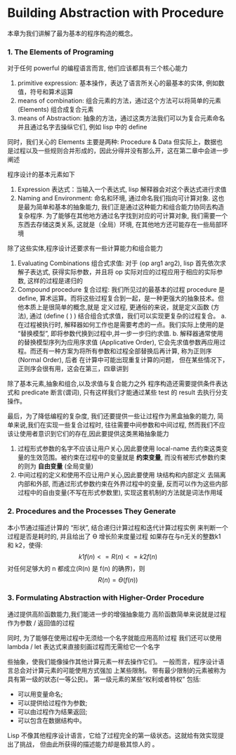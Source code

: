 # Building Abstraction with Procedure

本章为我们讲解了最为基本的程序构造的概念。

### 1. The Elements of Programing
对于任何 powerful 的编程语言而言, 他们应该都具有三个核心能力
1. primitive expression: 基本操作，表达了语言所关心的最基本的实体, 例如数值，符号和算术运算
2. means of combination: 组合元素的方法，通过这个方法可以将简单的元素 (Elements) 组合成复合元素
3. means of Abstraction: 抽象的方法，通过这类方法我们可以为复合元素命名并且通过名字去操纵它们, 例如 lisp 中的 define

同时，我们关心的 Elements 主要是两种: Procedure & Data
但实际上，数据也是过程以及一些规则合并形成的，因此分得并没有那么开，这在第二章中会进一步阐述

程序设计的基本元素如下
1. Expression 表达式：当输入一个表达式, lisp 解释器会对这个表达式进行求值
2. Naming and Environment: 命名和环境, 通过命名我们指向可计算对象. 这也是最为简单和基本的抽象能力, 我们正是通过这种能力和组合能力协同去构造复杂程序. 
   为了能够在其他地方通过名字找到对应的可计算对象, 我们需要一个东西去存储这类关系, 这就是（全局）环境, 在其他地方还可能存在一些局部环境

除了这些实体,程序设计还要求有一些计算能力和组合能力
1. Evaluating Combinations 组合式求值: 对于 (op arg1 arg2), lisp 首先依次求解子表达式, 获得实际参数，并且将 op 实际对应的过程应用于相应的实际参数, 这样的过程是递归的
2. Compound procedure 复合过程: 我们所见过的最基本的过程 procedure 是 define, 算术运算。而将这些过程复合到一起，是一种更强大的抽象技术。但他本质上是很简单的概念,就是
   定义过程, 更通俗的来说，就是定义函数 (方法), 通过 (define (<name> <formal params>) <body>) 结合组合式求值，我们可以实现更复杂的过程复合。
   a. 在过程被执行时, 解释器如何工作也是需要考虑的一点。我们实际上使用的是 “替换模型”, 即将参数代换到过程中,并一步一步归约求值.
   b. 解释器通常使用的替换模型序列为应用序求值 (Applicative Order), 它会先求值参数再应用过程。而还有一种方案为将所有参数和过程全部替换后再计算, 称为正则序 (Normal Order), 后者
   在计算中可能出现重复计算的问题， 但在某些情况下，正则序会很有用，这会在第三，四章讲到

除了基本元素,抽象和组合,以及求值与复合能力之外
程序构造还需要提供条件表达式和 predicate 断言(谓词), 只有这样我们才能通过某些 test 的 result 去执行分支操作。

最后，为了降低编程的复杂度, 我们还要提供一些让过程作为黑盒抽象的能力,
简单来说,我们在实现一些复合过程时, 往往需要中间参数和中间过程, 然而我们不应该让使用者意识到它们的存在,因此要提供这类黑箱抽象能力
1. 过程形式参数的名字不应该让用户关心,因此要使用 local-name 去约束这类变量的生效范围。被约束在过程中的变量就是 **约束变量**, 而没有被形式参数约束的则为 **自由变量** (全局变量)
2. 中间过程的定义和使用不应让用户关心,因此要使用 块结构和内部定义 去隔离内部和外部, 而通过形式参数约束在外界过程中的变量, 
   反而可以作为这些内部过程中的自由变量(不写在形式参数里), 实现这套机制的方法就是词法作用域


### 2. Procedures and the Processes They Generate
本小节通过描述计算的 “形状”,  结合递归计算过程和迭代计算过程实例
来判断一个过程是否是耗时的, 并且给出了 ϴ 增长阶来度量过程
如果存在与n无关的整数k1 和 k2，使得:
$$
k1f(n) <= R(n) <= k2f(n) 
$$
对任何足够大的 n 都成立(R(n) 是 f(n) 的确界)，则 
$$
R(n)=ϴ(f(n))
$$


### 3. Formulating Abstraction with Higher-Order Procedure
通过提供高阶函数能力,我们能进一步的增强抽象能力
高阶函数简单来说就是过程作为参数 / 返回值的过程

同时, 为了能够在使用过程中无须给一个名字就能应用高阶过程
我们还可以使用 lambda / let 表达式来直接刻画过程而无需给它一个名字

些抽象，使我们能像操作其他计算元素一样去操作它们。 一般而言，程序设计语言总会对计算元素的可能使用方式强加 上某些限制。
带有最少限制的元素被称为具有第一级的狀态(一等公民)。
第一级元素的某些“权利或者特权” 包括:

- 可以用变量命名;
- 可以提供给过程作为参数;
- 可以由过程作为结果返回;
- 可以包含在数据结构中。

Lisp 不像其他程序设计语言，它给了过程完全的第一级状态。这就给有效实现提出了挑战， 但由此所获得的描述能力却是极其惊人的 。

